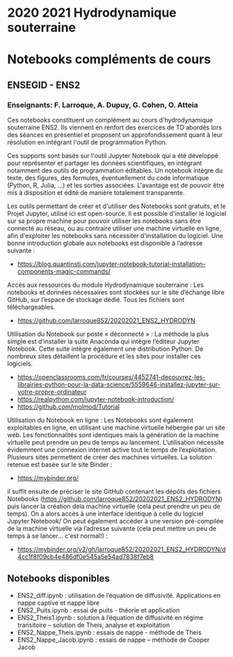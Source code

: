 # 2020 2021 Hydrodynamique souterraine
# Notebooks compléments de cours
## ENSEGID - ENS2
### Enseignants: F. Larroque, A. Dupuy, G. Cohen, O. Atteia

Ces notebooks constituent un complément au cours d'hydrodynamique souterraine ENS2. Ils viennent en renfort des exercices de TD abordés lors des séances en présentiel et proposent un approfondissement quant à leur résolution en intégrant l'outil de programmation Python.

Ces supports sont basés sur l'outil Jupyter Notebook qui a été développé pour représenter et partager les données scientifiques, en intégrant notamment des outils de programmation éditables. Un notebook intègre du texte, des figures, des formules, éventuellement du code informatique (Python, R, Julia, ...) et les sorties associées. L'avantage est de pouvoir être mis à disposition et édité de manière totalement transparente.

Les outils permettant de créer et d'utiliser des Notebooks sont gratuits, et le Projet Jupyter, utilisé ici est open-source. Il est possible d'installer le logiciel sur sa propre machine pour pouvoir utiliser les notebooks sans être connecté au réseau, ou au contraire utiliser une machine virtuelle en ligne, afin d'exploiter les notebooks sans nécessiter d'installation du logiciel.
Une bonne introduction globale aux notebooks est disponible à l’adresse suivante :
-	https://blog.quantinsti.com/jupyter-notebook-tutorial-installation-components-magic-commands/

Accès aux ressources du module Hydrodynamique souterraine :
Les notebooks et données nécessaires sont stockées sur le site d’échange libre GitHub, sur l’espace de stockage dédié. Tous les fichiers sont téléchargeables.
- https://github.com/larroque852/20202021_ENS2_HYDRODYN

Utilisation du Notebook sur poste « déconnecté » :
La méthode la plus simple est d’installer la suite Anaconda qui intègre l’éditeur Jupyter Notebook. Cette suite intègre également une distribution Python. De nombreux sites détaillent la procédure et les sites pour installer ces logiciels.
-	https://openclassrooms.com/fr/courses/4452741-decouvrez-les-librairies-python-pour-la-data-science/5559646-installez-jupyter-sur-votre-propre-ordinateur
-	https://realpython.com/jupyter-notebook-introduction/
-	https://github.com/molmod/Tutorial

Utilisation du Notebook en ligne :
Les Notebooks sont également exploitables en ligne, en utilisant une machine virtuelle hébergée par un site web. Les fonctionnalités sont identiques mais la génération de la machine virtuelle peut prendre un peu de temps au lancement. L’utilisation nécessite évidemment une connexion internet active tout le temps de l’exploitation.
Plusieurs sites permettent de créer des machines virtuelles. La solution retenue est basée sur le site Binder :
- https://mybinder.org/

il suffit ensuite de préciser le site GitHub contenant les dépôts des fichiers Notebooks (https://github.com/larroque852/20202021_ENS2_HYDRODYN) puis lancer la création dela machine virtuelle (cela peut prendre un peu de temps). On a alors accès à une interface identique à celle du logiciel Jupyter Notebook/
On peut également accéder à une version pré-compilée de la machine virtuelle via l’adresse suivante (cela peut mettre un peu de temps à se lancer... c'est normal!) :
- https://mybinder.org/v2/gh/larroque852/20202021_ENS2_HYDRODYN/d4cc1f8f09cb4e486df0e545a5e54ad7838f7eb8

## Notebooks disponibles
-	ENS2_diff.ipynb : utilisation de l’équation de diffusivité. Applications en nappe captive et nappe libre
-	ENS2_Puits.ipynb : essai de puits - théorie et application
-	ENS2_Theis1.ipynb : solution à l’équation de diffusivité en régime transitoire – solution de Theis, analyse et exploitation
-	ENS2_Nappe_Theis.ipynb : essais de nappe - méthode de Theis
-	ENS2_Nappe_Jacob.ipynb : essais de nappe – méthode de Cooper Jacob
